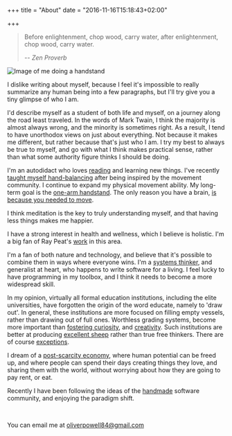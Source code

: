 +++
title = "About"
date = "2016-11-16T15:18:43+02:00"

+++

>Before enlightenment, chop wood, carry water, after enlightenment, chop wood, carry water.
>
> -- <cite>Zen Proverb</cite>

![Image of me doing a handstand](/images/hs_art.jpg)

I dislike writing about myself, because I feel it's impossible to really
summarize any human being into a few paragraphs, but I'll try give you a tiny
glimpse of who I am.

I'd describe myself as a student of both life and myself, on a journey along the
road least traveled. In the words of Mark Twain, I think the majority is almost
always wrong, and the minority is sometimes right. As a result, I tend to have
unorthodox views on just about everything. Not because it makes me different,
but rather because that's just who I am. I try my best to always be true to
myself, and go with what I think makes practical sense, rather than what some
authority figure thinks I should be doing.

I'm an autodidact who
loves [reading](http://www.goodreads.com/user/show/27235915-oliver-powell) and
learning new things. I've
recently
[taught myself hand-balancing](https://www.instagram.com/oliverpowell84/) after
being inspired by the movement community. I continue to expand my physical
movement ability. My long-term goal is
the [one-arm handstand](https://www.instagram.com/p/BLPfcY7l10f/?taken-by=yuri_marmerstein&hl=en). The only
reason you have a brain, [is because you needed to move](https://www.youtube.com/watch?v=7s0CpRfyYp8).

I think meditation is the key to truly understanding myself, and that having
less things makes me happier.

I have a strong interest in health and wellness, which I believe is holistic.
I'm a big fan of Ray Peat's [work](http://raypeat.com/) in this area.

I'm a fan of both nature and technology, and believe that it's possible to
combine them in ways where everyone wins. I'm
a [systems thinker](https://en.wikipedia.org/wiki/Systems_thinking), and
generalist at heart, who happens to write software for a living. I feel lucky to
have programming in my toolbox, and I think it needs to become a more widespread
skill.

In my opinion, virtually all formal education institutions, including the elite
universities, have forgotten the origin of the word educate, namely to 'draw
out'. In general, these institutions are more focused on filling empty vessels,
rather than drawing out of full ones. Worthless grading systems, become more
important
than
[fostering curiosity](https://www.ted.com/talks/shimon_schocken_the_self_organizing_computer_course),
and
[creativity](https://www.ted.com/talks/ken_robinson_says_schools_kill_creativity).
Such institutions are better at
producing
[excellent sheep](http://www.goodreads.com/book/show/18775383-excellent-sheep)
rather than true free thinkers. There are of
course [exceptions](https://www.youtube.com/watch?v=DZQe73IXZtU).

I dream of
a [post-scarcity economy](https://en.wikipedia.org/wiki/Post-scarcity_economy),
where human potential can be freed up, and where people can spend their days
creating things they love, and sharing them with the world, without worrying
about how they are going to pay rent, or eat.

Recently I have been following the ideas of
the [handmade](http://static.chronal.net/hmh/manifesto.html) software community,
and enjoying the paradigm shift.

<br>

You can email me at [oliverpowell84@gmail.com](mailto:oliverpowell84@gmail.com)
